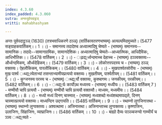 ```yaml
---
index: 4.3.60
index_padded: 4.3.060
sutra: अन्तःपूर्वपदाट्ठञ्
vritti: mahabhashyam

---
```

 अन्तः पूर्वपदाट्ठञ्ञ् (1630) (तत्रभवाधिकरणे ठञ्ञ्) (वार्तिकावतरणभाष्यम्) अत्यल्पमिदमुच्यते। (5477 सङ्ग्राहकवार्तिकम्।। 1 ।।) - समानस्य तदादेश्च अध्यात्मादिषु चेष्यते - (भाष्यम्) समानस्य--सामानिकः। तदादेः--सामानग्रामिकः, सामानदेशिकः। अध्यात्मादिषु चेष्यते--आध्यात्मिकः, आधिदैविकः, आधिभौतिकः।। (5478 वार्तिकम्।। 2 ।।) - ःढ़द्य;र्ध्वन्दमाच्च देहाच्च - (भाष्यम्) ठञ्ञ्वक्तव्यः--और्ध्वन्दमिकम्, और्ध्वदेहिकम्।। (5479 वार्तिकम्।। 3 ।।) - लोकोत्तरपदस्य च - (भाष्यम्) ठञ्ञ् वक्तव्यः। ऐहलौकिकम्, पारलौकिकम्।। (5480 वार्तिकम्।। 4 ।।) - मुखपार्श्वतसोरीयः - (भाष्यम्) मुख पार्श्व ःथ्द्य;त्येताभ्यां तसन्ताभ्यामीयप्रत्ययो वक्तव्यः। मुखतीयम्, पार्श्वतीयम्।। (5481 वार्तिकम्।। 5 ।।) - कुग्जनस्य परस्य च - (भाष्यम्) ःथ्द्य;र्यो वक्तव्यः, कुक्चागमः। जनकीयम्, परकीयम्।। (5482 वार्तिकम्।। 6 ।।) - ःथ्द्य;र्यः कार्योऽथ मध्यस्य - (भाष्यम्) मध्यीयः।। (5483 वार्तिकम् 7 ) - मण्मीयौ चापि प्रत्ययौ - (भाष्यम्) मण्मीयौ चापि प्रत्ययौ वक्तव्यौ। माध्यमः, मध्यमीयः।। (5484 वार्तिकम्।। 8 ।।) - मध्यो मध्यं दिनण् चास्मात् - (भाष्यम्) मध्यशब्दो मध्यंशब्दमापद्यते, दिनण् चास्मात्प्रत्ययो वक्तव्यः। माध्यन्दिन उद्गायति।। (5485 वार्तिकम्।। 9 ।।) - स्थाम्नो लुगजिनात्तथा - (भाष्यम्) स्थाम्नो लुग्वक्तव्यः। अश्वत्थामा। अजिनात्तथा। अजिनान्ताच्च लुग्वक्तव्यः। कृष्णाजिनः, उलाजिनः, सिंहाजिनः, व्याघ्राजिनः।। (5486 वार्तिकम् ।। 10 ।।) - बाह्यो दैव्यः पाञ्ञ्चजन्यो गाम्भीर्यं च ञ्ञ्य ःथ्द्य;ष्यते - 
